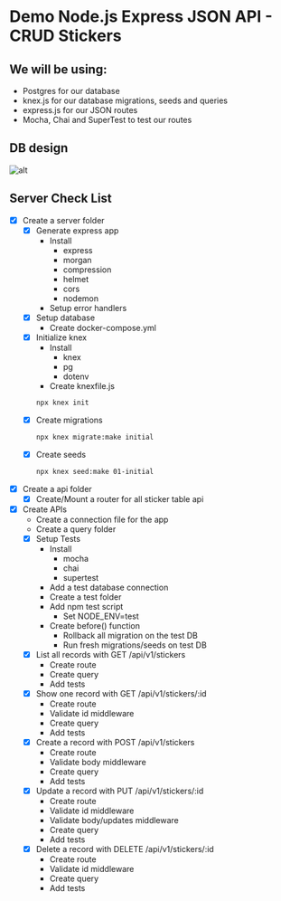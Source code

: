 # Demo Node.js Express JSON API - CRUD Stickers

## We will be using:
  * Postgres for our database
  * knex.js for our database migrations, seeds and queries
  * express.js for our JSON routes
  * Mocha, Chai and SuperTest to test our routes

## DB design
![alt](https://lucid.app/publicSegments/view/36247a7a-70dd-407a-b8d4-a0998c20f188/image.png)

## Server Check List
* [x] Create a server folder
  * [x] Generate express app
    * Install
      * express
      * morgan
      * compression
      * helmet
      * cors
      * nodemon
    * Setup error handlers
  * [x] Setup database
    * Create docker-compose.yml
  * [x] Initialize knex
    * Install
      * knex
      * pg
      * dotenv
    * Create knexfile.js
    ```sh
    npx knex init
    ```
  * [x] Create migrations
    ```sh
    npx knex migrate:make initial
    ```
  * [x] Create seeds
    ```sh
    npx knex seed:make 01-initial
    ```
* [x] Create a api folder
  * [x] Create/Mount a router for all sticker table api
* [x] Create APIs
  * Create a connection file for the app 
  * Create a query folder
  * [x] Setup Tests
    * Install
      * mocha
      * chai
      * supertest
    * Add a test database connection
    * Create a test folder
    * Add npm test script
      * Set NODE_ENV=test
    * Create before() function
      * Rollback all migration on the test DB
      * Run fresh migrations/seeds on test DB
  * [x] List all records with GET /api/v1/stickers
    * Create route
    * Create query
    * Add tests
  * [x] Show one record with GET /api/v1/stickers/:id
    * Create route
    * Validate id middleware
    * Create query
    * Add tests
  * [x] Create a record with POST /api/v1/stickers
    * Create route
    * Validate body middleware
    * Create query
    * Add tests
  * [x] Update a record with PUT /api/v1/stickers/:id
    * Create route
    * Validate id middleware
    * Validate body/updates middleware
    * Create query
    * Add tests
  * [x] Delete a record with DELETE /api/v1/stickers/:id
    * Create route
    * Validate id middleware
    * Create query
    * Add tests
